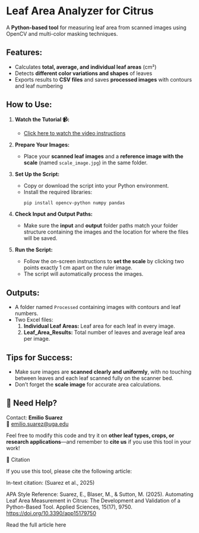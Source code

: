 # Leaf Area Analyzer for Citrus 

A **Python-based tool** for measuring leaf area from scanned images using OpenCV and multi-color masking techniques.



##  Features:
- Calculates **total, average, and individual leaf areas** (cm²)
- Detects **different color variations and shapes** of leaves
- Exports results to **CSV files** and saves **processed images** with contours and leaf numbering



##  How to Use:

1. **Watch the Tutorial 📹:**
   -  [Click here to watch the video instructions](https://youtu.be/bThS7Iwn94A)

2. **Prepare Your Images:**
   - Place your **scanned leaf images** and a **reference image with the scale** (named `scale_image.jpg`) in the same folder.

3. **Set Up the Script:**
   - Copy or download the script into your Python environment.
   - Install the required libraries:
     ```bash
     pip install opencv-python numpy pandas
     ```

4. **Check Input and Output Paths:**
   - Make sure the **input** and **output** folder paths match your folder structure containing the images and the location for where the files will be saved.

5. **Run the Script:**
   - Follow the on-screen instructions to **set the scale** by clicking two points exactly 1 cm apart on the ruler image.
   - The script will automatically process the images.



##  Outputs:
- A folder named `Processed` containing images with contours and leaf numbers.
- Two Excel files:
  1. **Individual Leaf Areas:** Leaf area for each leaf in every image.
  2. **Leaf_Area_Results:** Total number of leaves and average leaf area per image.



## Tips for Success:
- Make sure images are **scanned clearly and uniformly**, with no touching between leaves and each leaf scanned fully on the scanner bed.
- Don’t forget the **scale image** for accurate area calculations.



## 🙋 Need Help?
Contact: **Emilio Suarez**  
📧 emilio.suarez@uga.edu

Feel free to modify this code and try it on **other leaf types, crops, or research applications**—and remember to **cite us** if you use this tool in your work!

📖 Citation

If you use this tool, please cite the following article:

In-text citation: (Suarez et al., 2025)

APA Style Reference:
Suarez, E., Blaser, M., & Sutton, M. (2025). Automating Leaf Area Measurement in Citrus: The Development and Validation of a Python-Based Tool. Applied Sciences, 15(17), 9750. https://doi.org/10.3390/app15179750

Read the full article here
